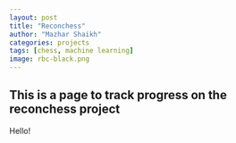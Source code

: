 ```yaml
---
layout: post
title: "Reconchess"
author: "Mazhar Shaikh"
categories: projects
tags: [chess, machine learning]
image: rbc-black.png
---
```


## This is a page to track progress on the reconchess project
Hello!